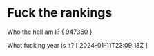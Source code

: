 # Fuck the rankings

Who the hell am I?
{ 947360 }

What fucking year is it?
[ 2024-01-11T23:09:18Z ]
